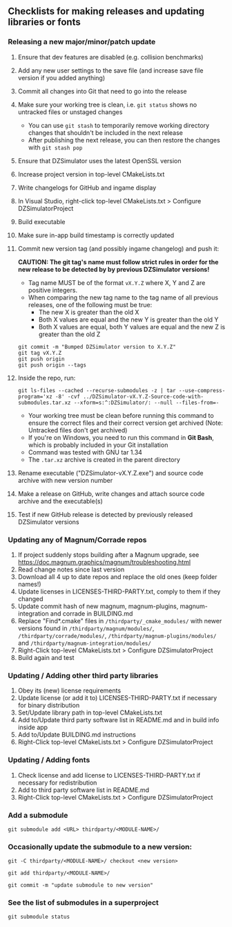## Checklists for making releases and updating libraries or fonts

### Releasing a new major/minor/patch update
1. Ensure that dev features are disabled (e.g. collision benchmarks)
1. Add any new user settings to the save file (and increase save file version if you added anything)
1. Commit all changes into Git that need to go into the release
1. Make sure your working tree is clean, i.e. `git status` shows no untracked files or unstaged changes
    - You can use `git stash` to temporarily remove working directory changes that shouldn't be included in the next release
    - After publishing the next release, you can then restore the changes with `git stash pop`
1. Ensure that DZSimulator uses the latest OpenSSL version
1. Increase project version in top-level CMakeLists.txt
1. Write changelogs for GitHub and ingame display
1. In Visual Studio, right-click top-level CMakeLists.txt > Configure DZSimulatorProject
1. Build executable
1. Make sure in-app build timestamp is correctly updated
1. Commit new version tag (and possibly ingame changelog) and push it:

    **CAUTION: The git tag's name must follow strict rules in order for the new release to be detected by by previous DZSimulator versions!**
    - Tag name MUST be of the format `vX.Y.Z` where X, Y and Z are positive integers.
    - When comparing the new tag name to the tag name of all previous releases, one of the following must be true:
        - The new X is greater than the old X
        - Both X values are equal and the new Y is greater than the old Y
        - Both X values are equal, both Y values are equal and the new Z is greater than the old Z
    ```
    git commit -m "Bumped DZSimulator version to X.Y.Z"
    git tag vX.Y.Z
    git push origin
    git push origin --tags
    ```
1. Inside the repo, run:
    ```
    git ls-files --cached --recurse-submodules -z | tar --use-compress-program='xz -8' -cvf ../DZSimulator-vX.Y.Z-Source-code-with-submodules.tar.xz --xform=s:^:DZSimulator/: --null --files-from=-
    ```
    - Your working tree must be clean before running this command to ensure the correct files and their correct version get archived (Note: Untracked files don't get archived)
    - If you're on Windows, you need to run this command in **Git Bash**, which is probably included in your Git installation
    - Command was tested with GNU tar 1.34
    - The `.tar.xz` archive is created in the parent directory
1. Rename executable ("DZSimulator-vX.Y.Z.exe") and source code archive with new version number
1. Make a release on GitHub, write changes and attach source code archive and the executable(s)
1. Test if new GitHub release is detected by previously released DZSimulator versions

### Updating any of Magnum/Corrade repos
1. If project suddenly stops building after a Magnum upgrade, see https://doc.magnum.graphics/magnum/troubleshooting.html
1. Read change notes since last version
1. Download all 4 up to date repos and replace the old ones (keep folder names!)
1. Update licenses in LICENSES-THIRD-PARTY.txt, comply to them if they changed
1. Update commit hash of new magnum, magnum-plugins,
    magnum-integration and corrade in BUILDING.md
1. Replace "Find*.cmake" files in `/thirdparty/_cmake_modules/` with newer versions
    found in `/thirdparty/magnum/modules/`, `/thirdparty/corrade/modules/`,
    `/thirdparty/magnum-plugins/modules/` and `/thirdparty/magnum-integration/modules/`
1. Right-Click top-level CMakeLists.txt > Configure DZSimulatorProject
1. Build again and test

### Updating / Adding other third party libraries
1. Obey its (new) license requirements
1. Update license (or add it to) LICENSES-THIRD-PARTY.txt if necessary for binary distribution
1. Set/Update library path in top-level CMakeLists.txt
1. Add to/Update third party software list in README.md and in build info inside app
1. Add to/Update BUILDING.md instructions
1. Right-Click top-level CMakeLists.txt > Configure DZSimulatorProject

### Updating / Adding fonts
1. Check license and add license to LICENSES-THIRD-PARTY.txt if necessary for redistribution
1. Add to third party software list in README.md
1. Right-Click top-level CMakeLists.txt > Configure DZSimulatorProject

### Add a submodule
`git submodule add <URL> thirdparty/<MODULE-NAME>/`

### Occasionally update the submodule to a new version:
`git -C thirdparty/<MODULE-NAME>/ checkout <new version>`

`git add thirdparty/<MODULE-NAME>/`

`git commit -m "update submodule to new version"`

### See the list of submodules in a superproject
`git submodule status`
